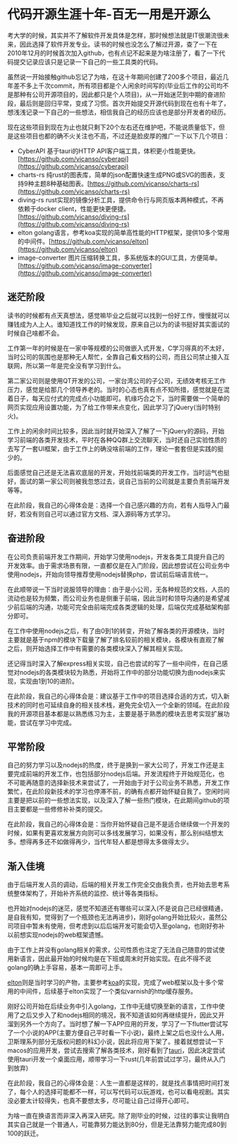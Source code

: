 # 代码开源生涯十年-百无一用是开源么

考大学的时候，其实并不了解软件开发具体是怎样，那时候想法就是IT很潮流很未来，因此选择了软件开发专业。读书的时候也没怎么了解过开源，查了一下在2010年12月的时候首次加入github，也有点记不起来是为啥注册了，看了一下代码提交记录应该只是记录一下自己的一些工具类的代码。

虽然说一开始接触github忘记了为啥，在这十年期间创建了200多个项目，最近几年差不多上千次commit，所有项目都是个人闲余时间写的(毕业后工作的公司均不是那种有公司开源项目的，因此都只是个人项目)，从一开始迷茫到中期的奋进阶段，最后则是回归平常，变成了习惯。首次开始提交开源代码到现在也有十年了，想浅浅记录一下自己的一些想法，相信我自己的经历应该也是部分开发者的经历。

现在这些项目到现在为止也就只剩下20个左右还在维护吧，不能说质量低下，但是这些项目也都的确不火关注也不高，不过还是脸皮厚的推广一下以下几个项目：

- CyberAPI 基于tauri的HTTP API客户端工具，体积更小性能更快。[https://github.com/vicanso/cyberapi](https://github.com/vicanso/cyberapi)
- charts-rs 纯rust的图表库，简单的json配置快速生成PNG或SVG的图表，支持9种主题8种基础图表。[https://github.com/vicanso/charts-rs](https://github.com/vicanso/charts-rs)
- diving-rs rust实现的镜像分析工具，提供命令行与网页版本两种模式，不再依赖于docker client，性能更快更便捷。[https://github.com/vicanso/diving-rs](https://github.com/vicanso/diving-rs)
- elton golang语言，参考koa实现的简单高性能的HTTP框架，提供10多个常用的中间件。[https://github.com/vicanso/elton](https://github.com/vicanso/elton)
- image-converter 图片压缩转换工具，多系统版本的GUI工具，方便简单。[https://github.com/vicanso/image-converter](https://github.com/vicanso/image-converter)


## 迷茫阶段

读书的时候都有点天真想法，感觉嘛毕业之后就可以找到一份好工作，慢慢就可以赚钱成为人上人。谁知道找工作的时候发现，原来自己以为的读书挺好其实面试的时候自己啥都不会。

工作第一年的时候是在一家中等规模的公司做嵌入式开发，C学习得真的不太好，当时公司的氛围也是那种无人帮忙，全靠自己看文档的公司，而且公司禁止接入互联网，所以第一年是完全没有学习到什么。

第二家公司则是使用QT开发的公司，一家台湾公司的子公司，无绩效考核无工作压力，感觉是给那几个领导养老的。当时的心态也真有点不知所措，感觉就是在混着日子，每天应付式的完成点小功能即可。机缘巧合之下，当时需要做一个简单的网页实现应用设置功能，为了给工作带来点变化，因此学习了jQuery(当时特别火)。

工作上的闲余时间比较多，因此当时就开始深入了解了一下jQuery的源码，开始学习前端的各类开发技术，平时在各种QQ群上交流聊天，当时还自己实验性质的去写了一套UI框架，由于工作上的确没啥前端的工作，理论一套套但是实践的挺少的。

后面感觉自己还是无法喜欢底层的开发，开始找前端类的开发工作，当时运气也挺好，面试的第一家公司则被我忽悠过去，说自己当前的公司就是主要负责前端开发等等。

在此阶段，我自己的心得体会是：选择一个自己感兴趣的方向，若有人指导入门最好，若没有则自己可以通过官方文档、深入源码等方式学习。


## 奋进阶段

在公司负责前端开发工作期间，开始学习使用nodejs，开发各类工具提升自己的开发效率。由于需求场景有限，一直都仅是在入门阶段，因此想尝试在公司业务中使用nodejs，开始向领导推荐使用nodejs替换php，尝试前后端语言统一。

在此顺带说一下当时说服领导的理由：由于是小公司，无各种规范的文档，人员的流动也是较为频繁，而公司业务也是侧重于前端，因此当时和领导沟通的是希望减少前后端的沟通，功能可完全由前端完成各类逻辑的处理，后端仅完成基础架构部分即可。

在工作中使用nodejs之后，有了由0到1的转变，开始了解各类的开源模块，当时主要就是基于npm的模块下载量了解了排名较前的相关模块，各模块有直观了解之后，则开始选择工作中有需要的各类模块深入了解其相关实现。

还记得当时深入了解express相关实现，自己也尝试的写了一些中间件，在自己感觉对nodejs的各类模块较为熟悉，开始将工作中的部分功能切换为由nodejs来实现，实现由1到10的进阶。

在此阶段，我自己的心得体会是：建议基于工作中的项目选择合适的方式，切入新技术的同时也可延续自身的相关技术栈，避免完全切入一个全新的领域。在此阶段我的开源项目基本都是以熟悉练习为主，主要是基于熟悉的模块去思考实现扩展功能，尝试在学习中完成。

## 平常阶段

自己的努力学习以及nodejs的热度，终于是换到一家大公司了，开发工作还是主要完成前端的开发工作，也包括部分nodejs后端。开发流程终于开始规范化，也不可能再随意的选择新技术来尝试了，一开始由于对于公司业务不熟悉，开发工作繁忙，在此阶段新技术的学习也停滞不前，的确有点都开始怀疑自我了。空闲时间主要是把以前的一些想法实现，以及深入了解一些热门模块，在此期间github的项目主要都是一些修修补补类的提交。

在此阶段，我自己的心得体会是：当你开始怀疑自己是不是适合继续做一个开发的时候，如果有更喜欢发展方向则可以多线发展学习，如果没有，那么别纠结想太多。想得再多还不如做得再少，当代年轻人都是想得太多做得太少。

## 渐入佳境

由于后端开发人员的调动，后端的相关开发工作完全交由我负责，也开始去思考系统整体架构了，开始补齐系统的监控、统计等各类指标。

也开始对nodejs的迷茫，感觉不知道还有哪些可以深入(不是说自己已经很精通，是自我有知，觉得到了一个瓶颈也无法再进步)，刚好golang开始比较火，虽然公司项目中暂未有使用，但考虑到以后后端开发可能会切入至golang，也刚好弥补以前想实现nodejs的web框架遗憾。

由于工作上并没有golang相关的需求，公司性质也注定了无法自己随意的尝试使用新语言，因此最开始的时候均是在下班或周末时开始实现。在此不得不说golang的确上手容易，基本一周即可上手。

[elton](https://github.com/vicanso/elton)则是当时学习的产物，主要参考[koa](https://github.com/koajs/koa)的实现，完成了web框架以及十多个常用的中间件，后续基于elton实现了一个类似varnish的http缓存服务。

刚好公司开始在后续业务中引入golang，工作中无缝切换至新的语言，工作中使用了之后又步入了和nodejs相同的境况，我不知道该如何再继续提升，因此又开溜到另外一个方向了。当时想了解一下APP应用的开发，学习了一下flutter尝试写了一个小说的APP(主要方便自己平时看一下小说)，最终上架之后也没什么人用，卫斯理系列部分无版权问题的科幻小说，因此将应用下架了。接着就想尝试一下macos的应用开发，尝试去搜索了解各类技术，刚好看到了[tauri](https://github.com/tauri-apps/tauri)，因此决定尝试使用tauri开发一个桌面应用，顺带学习一下rust(几年前尝试过学习，最终从入门到放弃)

在此阶段，我自己的心得体会是：人生一直都是这样的，就是找点事情把时间打发了，每个人的选择可能都不一样，可以写代码可以玩游戏，也可以看电视剧。其实没必要太计较得失，也真不要想太多，尽可能让自己过得开心即可。

为啥一直在换语言而非深入再深入研究。除了刚毕业的时候，过往的事实让我明白其实自己就是一个普通人，可能靠努力能达到80分，但是无法靠努力能完成80到100的跃迁。
